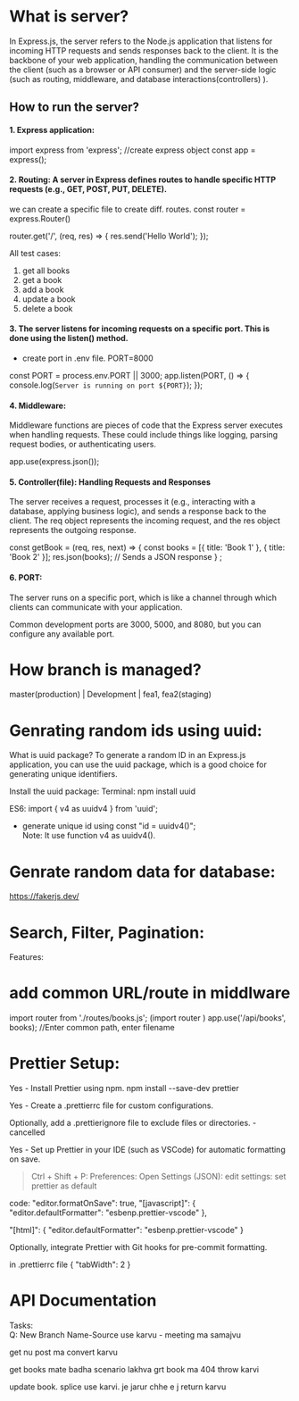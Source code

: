# What is server?

In Express.js, the server refers to the Node.js application that listens for incoming HTTP requests and sends responses back to the client.
It is the backbone of your web application, handling the communication between the client (such as a browser or API consumer) and the server-side logic (such as routing, middleware, and database interactions(controllers) ).

## How to run the server?

#### 1. Express application:

import express from 'express';
//create express object
const app = express();

#### 2. Routing: A server in Express defines routes to handle specific HTTP requests (e.g., GET, POST, PUT, DELETE).

we can create a specific file to create diff. routes.
const router = express.Router()

router.get('/', (req, res) => {
res.send('Hello World');
});

All test cases:

1. get all books
2. get a book
3. add a book
4. update a book
5. delete a book

#### 3. The server listens for incoming requests on a specific port. This is done using the listen() method.

- create port in .env file. PORT=8000

const PORT = process.env.PORT || 3000;
app.listen(PORT, () => {
console.log(`Server is running on port ${PORT}`);
});

#### 4. Middleware:

Middleware functions are pieces of code that the Express server executes when handling requests.
These could include things like logging, parsing request bodies, or authenticating users.

app.use(express.json());

#### 5. Controller(file): Handling Requests and Responses

The server receives a request, processes it (e.g., interacting with a database, applying business logic), and sends a response back to the client.
The req object represents the incoming request, and the res object represents the outgoing response.

const getBook = (req, res, next) => {
const books = [{ title: 'Book 1' }, { title: 'Book 2' }];
res.json(books); // Sends a JSON response
} ;

#### 6. PORT:

The server runs on a specific port, which is like a channel through which clients can communicate with your application.

Common development ports are 3000, 5000, and 8080, but you can configure any available port.

# How branch is managed?

master(production) | Development | fea1, fea2(staging)

# Genrating random ids using uuid:

What is uuid package?
To generate a random ID in an Express.js application,
you can use the uuid package, which is a good choice for generating unique identifiers.

Install the uuid package:
Terminal: npm install uuid

ES6: import { v4 as uuidv4 } from 'uuid';

- generate unique id using const "id = uuidv4()";  
  Note: It use function v4 as uuidv4().

# Genrate random data for database:

https://fakerjs.dev/

# Search, Filter, Pagination:

Features:

# add common URL/route in middlware

import router from './routes/books.js'; (import router )
app.use('/api/books', books); //Enter common path, enter filename

# Prettier Setup:

Yes - Install Prettier using npm. npm install --save-dev prettier

Yes - Create a .prettierrc file for custom configurations.

Optionally, add a .prettierignore file to exclude files or directories. - cancelled

Yes - Set up Prettier in your IDE (such as VSCode) for automatic formatting on save.

> Ctrl + Shift + P: Preferences: Open Settings (JSON): edit settings: set prettier as default

code:
"editor.formatOnSave": true,
"[javascript]": {
"editor.defaultFormatter": "esbenp.prettier-vscode"
},

"[html]": {
"editor.defaultFormatter": "esbenp.prettier-vscode"
}

Optionally, integrate Prettier with Git hooks for pre-commit formatting.

in .prettierrc file
{
"tabWidth": 2
}

# API Documentation

Tasks:  
Q: New Branch Name-Source use karvu - meeting ma samajvu

get nu post ma convert karvu

get books mate badha scenario lakhva
grt book ma 404 throw karvi

update book. splice use karvi. je jarur chhe e j return karvu
